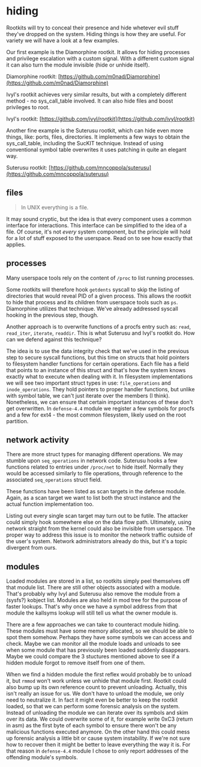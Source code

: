 # hiding

Rootkits will try to conceal their presence and hide whetever evil stuff they've dropped on the system.
Hiding things is how they are useful.
For variety we will have a look at a few examples.

Our first example is the Diamorphine rootkit.
It allows for hiding processes and privilege escalation with a custom signal.
With a different custom signal it can also turn the module invisible (hide or unhide itself).

Diamorphine rootkit: [https://github.com/m0nad/Diamorphine](https://github.com/m0nad/Diamorphine)

Ivyl's rootkit achieves very similar results, but with a completely different method - no sys\_call\_table involved.
It can also hide files and boost privileges to root.

Ivyl's rootkit: [https://github.com/ivyl/rootkit](https://github.com/ivyl/rootkit)

Another fine example is the Suterusu rootkit, which can hide even more things, like: ports, files, directories.
It implements a few ways to obtain the sys\_call\_table, including the SucKIT technique.
Instead of using conventional symbol table overwrites it uses patching in quite an elegant way.

Suterusu rootkit: [https://github.com/mncoppola/suterusu](https://github.com/mncoppola/suterusu)


## files

> In UNIX everything is a file.

It may sound cryptic, but the idea is that every component uses a common interface for interactions.
This interface can be simplified to the idea of a file.
Of course, it's not _every_ system component, but the principle will hold for a lot of stuff exposed to the userspace.
Read on to see how exactly that applies.


## processes

Many userspace tools rely on the content of `/proc` to list running processes.

Some rootkits will therefore hook `getdents` syscall to skip the listing of directories that would reveal PID of a given process.
This allows the rootkit to hide that process and its children from userspace tools such as `ps`.
Diamorphine utilizes that technique.
We've already addressed syscall hooking in the previous step, though.

Another approach is to overwrite functions of a procfs entry such as: `read`, `read_iter`, `iterate`, `readdir`.
This is what Suterusu and Ivyl's rootkit do.
How can we defend against this technique?

The idea is to use the data integrity check that we've used in the previous step to secure syscall functions,
but this time on structs that hold pointers to filesystem handler functions for certain operations.
Each file has a field that points to an instance of this struct and that's how the system knows exactly what to execute when dealing with it.
In filesystem implementations we will see two important struct types in use: `file_operations` and `inode_operations`.
They hold pointers to proper handler functions, but unlike with symbol table, we can't just iterate over the members (I think).
Nonetheless, we can ensure that certain important instances of these don't get overwritten.
In `defense-4.4` module we register a few symbols for procfs and a few for ext4 - the most common filesystem, likely used on the root partition.


## network activity

There are more struct types for managing different operations.
We may stumble upon `seq_operations` in network code.
Suterusu hooks a few functions related to entries under `/proc/net` to hide itself.
Normally they would be accessed similarly to file operations, through reference to the associated `seq_operations` struct field.

These functions have been listed as scan targets in the defense module.
Again, as a scan target we want to list both the struct instance and the actual function implementation too.

Listing out every single scan target may turn out to be futile.
The attacker could simply hook somewhere else on the data flow path.
Ultimately, using network straight from the kernel could also be invisible from userspace.
The proper way to address this issue is to monitor the network traffic outside of the user's system.
Network administrators already do this, but it's a topic divergent from ours.


## modules

Loaded modules are stored in a list, so rootkits simply peel themselves off that module list.
There are still other objects associated with a module.
That's probably why Ivyl and Suterusu also remove the module from a (sysfs?) kobject list.
Modules are also held in mod tree for the purpose of faster lookups.
That's why once we have a symbol address from that module the kallsyms lookup will still tell us what the owner module is.

There are a few approaches we can take to counteract module hiding.
These modules must have some memory allocated, so we should be able to spot them somehow.
Perhaps they have some symbols we can access and check.
Maybe we can monitor all the module loads and unloads to see when some module that has previously been loaded suddenly disappears.
Maybe we could compare the 3 stuctures mentioned above to see if a hidden module forgot to remove itself from one of them.

When we find a hidden module the first reflex would probably be to unload it,
but `rmmod` won't work unless we unhide that module first.
Rootkit could also bump up its own reference count to prevent unloading.
Actually, this isn't really an issue for us.
We don't have to unload the module, we only need to neutralize it.
In fact it might even be better to keep the rootkit loaded, so that we can perform some forensic analysis on the system.
Instead of unloading the module we can iterate over its symbols and skim over its data.
We could overwrite some of it, for example write 0xC3 (return in asm) as the first byte of each symbol to ensure there won't be any malicious functions executed anymore.
On the other hand this could mess up forensic analysis a little bit or cause system instability.
If we're not sure how to recover then it might be better to leave everything the way it is.
For that reason in `defense-4.4` module I chose to only report addresses of the offending module's symbols.



